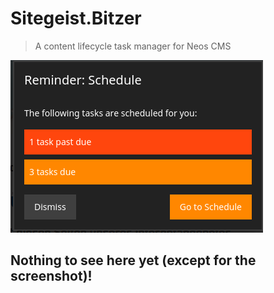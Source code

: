 # Sitegeist.Bitzer

> A content lifecycle task manager for Neos CMS

![Screenshot of Task Reminder](./Docs/screenshot.png)

## Nothing to see here yet (except for the screenshot)!
